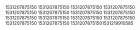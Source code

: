 1531207875150
1531207875150
1531207875150
1531207875150
1531207875150
1531207875150
1531207875150
1531207875150
1531207875150
1531207875150
1531207875150
1531207875150
1531207875150
1531207875150
15312078751501531219910585